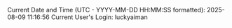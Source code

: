 Current Date and Time (UTC - YYYY-MM-DD HH:MM:SS formatted): 2025-08-09 11:16:56
Current User's Login: luckyaiman
